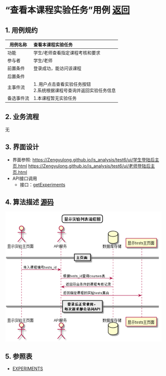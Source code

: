 # “查看本课程实验任务”用例 [返回](../../README.md)

## 1. 用例规约

|用例名称|查看本课程实验任务|
|-------|:-------------|
|功能|学生/老师查看指定课程考核和要求|
|参与者|学生/老师|
|前置条件| 登录成功，能访问该课程|
|后置条件||
|主事件流| 1. 用户点击查看实验任务按钮<br/>2.系统根据课程号查询并返回实验任务信息<br/>|
|备选事件流|1.本课程暂无实验任务|

## 2. 业务流程
无

## 3. 界面设计
- 界面参照: 
https://Zengyulong.github.io/is_analysis/test6/ui/学生登陆后主页.html
https://Zengyulong.github.io/is_analysis/test6/ui/老师登陆后主页.html
- API接口调用
    - 接口：[getExperiments](../接口1/getExperiments.md)

## 4. 算法描述 [源码](../流程图/产看课程考核和要求.wsd)
![查看课程考核和要求](../images/流程图/查看课程考核和要求.png)
    
## 5. 参照表

- [EXPERIMENTS](../数据库设计/数据库设计.md/#EXPERIMENTS)